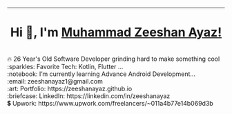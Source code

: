 <!-- <img src="https://raw.githubusercontent.com/saadpasta/saadpasta/master/Banner%20%20(1).png"/> -->
 <hr></hr>
<p align="center">
  <samp>
   <h1 align="center"> Hi 👋, I'm <a href="https://zeeshanayaz.github.io/">Muhammad Zeeshan Ayaz!</a></h1>
    <br>
    🔥 26 Year's Old Software Developer grinding hard to make something cool  <br>
    :sparkles: Favorite Tech: Kotlin, Flutter ... <br>
    :notebook: I’m currently learning Advance Android Development... <br>
    :email:	zeeshanayaz1@gmail.com <br>
    :art: Portfolio: https://zeeshanayaz.github.io <br>
    :briefcase: LinkedIn: https://linkedin.com/in/zeeshanayaz <br>
    💲 Upwork: https://www.upwork.com/freelancers/~011a4b77e14b069d3b <br>
    
  </samp>
</p>

<!-- ![enter image description here](https://github-readme-stats.vercel.app/api?username=zeeshanayaz&&show_icons=true&title_color=ffffff&icon_color=bb2acf&text_color=daf7dc&bg_color=151515) -->
